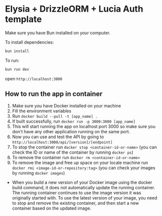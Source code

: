 # Elysia + DrizzleORM + Lucia Auth template

Make sure you have Bun installed on your computer.

To install dependencies:

```sh
bun install
```

To run:

```sh
bun run dev
```

open `http://localhost:3000`

## How to run the app in container

1. Make sure you have Docker installed on your machine
2. Fill the environment variables
3. Run `docker build --pull -t [app_name] .`
4. If built successfully, run `docker run -p 3000:3000 [app_name]`
5. This will start running the app on localhost port 3000 so make sure you don't have any other application running on the same port.
6. Now you can use and test the API by going to `http://localhost:3000/api/[version]/[endpoint]`
7. To stop the container run `docker stop <container-id-or-name>` (you can check the ID or name of the container by running `docker ps`)
8. To remove the container run `docker rm <container-id-or-name>`
9. To remove the image and free up space on your locale machine run `docker rmi <image-id-or-repository:tag>` (you can check your images by running `docker images`)

- When you build a new version of your Docker image using the docker build command, it does not automatically update the running container. The running container continues to use the image version it was originally started with. To use the latest version of your image, you need to stop and remove the existing container, and then start a new container based on the updated image.
